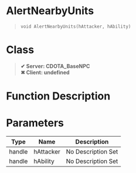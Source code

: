 # AlertNearbyUnits
> `void AlertNearbyUnits(hAttacker, hAbility)`
# Class
> __✔ Server: CDOTA_BaseNPC__  
> __✖ Client: undefined__  
# Function Description

# Parameters
Type|Name|Description
--|--|--
handle|hAttacker|No Description Set
handle|hAbility|No Description Set

